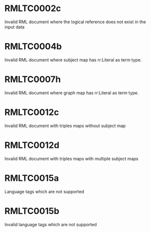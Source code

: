 # RMLTC0002c
Invalid RML document where the logical reference does not exist in the input data

# RMLTC0004b

Invalid RML document where subject map has rr:Literal as term type. 

# RMLTC0007h
Invalid RML document where graph map has rr:Literal as term type. 

# RMLTC0012c

Invalid RML document with triples maps without subject map 

# RMLTC0012d

Invalid RML document with triples maps with multiple subject maps 


# RMLTC0015a
Language tags which are not supported


# RMLTC0015b
Invalid language tags which are not supported
